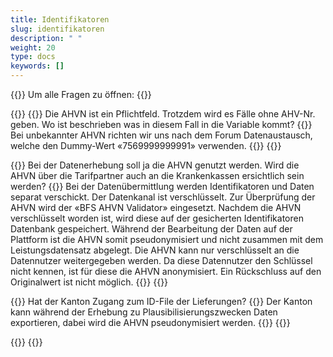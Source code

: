 ```yaml
---
title: Identifikatoren 
slug: identifikatoren
description: " "
weight: 20
type: docs
keywords: []
---
```


{{<faqBlock>}}
Um alle Fragen zu öffnen: {{<collapsibleGroupCommand groupId="identifikatoren">}}

{{<numberedList>}}
{{<listItem>}}
Die AHVN ist ein Pflichtfeld. Trotzdem wird es Fälle ohne AHV-Nr. geben. Wo ist beschrieben was in diesem Fall in die Variable kommt?
{{<collapsibleBlock groupId="identifikatoren">}}
Bei unbekannter AHVN richten wir uns nach dem Forum Datenaustausch, welche den Dummy-Wert «7569999999991» verwenden. 
{{</collapsibleBlock>}}
{{</listItem>}}

{{<listItem>}}
Bei der Datenerhebung soll ja die AHVN genutzt werden. Wird die AHVN über die Tarifpartner auch an die Krankenkassen ersichtlich sein werden?
{{<collapsibleBlock groupId="identifikatoren">}}
Bei der Datenübermittlung werden Identifikatoren und Daten separat verschickt. Der Datenkanal ist verschlüsselt. Zur Überprüfung der AHVN wird der «BFS AHVN Validator» eingesetzt. Nachdem die AHVN verschlüsselt worden ist, wird diese auf der gesicherten Identifikatoren Datenbank gespeichert. Während der Bearbeitung der Daten auf der Plattform ist die AHVN somit pseudonymisiert und nicht zusammen mit dem Leistungsdatensatz abgelegt. Die AHVN kann nur verschlüsselt an die Datennutzer weitergegeben werden. Da diese Datennutzer den Schlüssel nicht kennen, ist für diese die AHVN anonymisiert. Ein Rückschluss auf den Originalwert ist nicht möglich.
{{</collapsibleBlock>}}
{{</listItem>}}

{{<listItem>}}
Hat der Kanton Zugang zum ID-File der Lieferungen?
{{<collapsibleBlock groupId="identifikatoren">}}
Der Kanton kann während der Erhebung zu Plausibilisierungszwecken Daten exportieren, dabei wird die AHVN pseudonymisiert werden.
{{</collapsibleBlock>}}
{{</listItem>}}

{{</numberedList>}}
{{</faqBlock>}}
